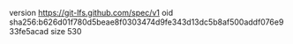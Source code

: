 version https://git-lfs.github.com/spec/v1
oid sha256:b626d01f780d5beae8f0303474d9fe343d13dc5b8af500addf076e933fe5acad
size 530
